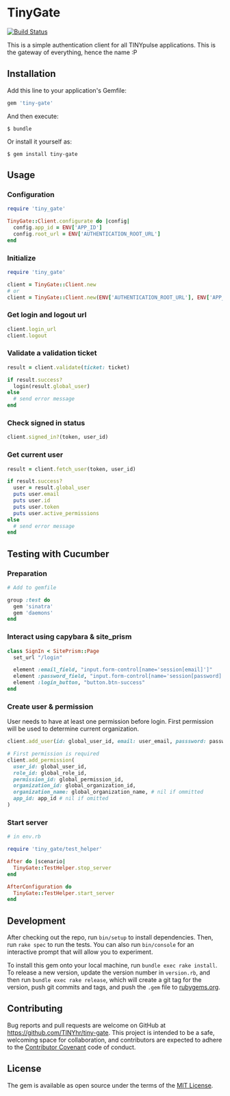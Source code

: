 # TinyGate

[![Build Status](https://travis-ci.org/TINYhr/tiny-gate.svg?branch=master)](https://travis-ci.org/TINYhr/tiny-gate)

This is a simple authentication client for all TINYpulse applications. This is
the gateway of everything, hence the name :P

## Installation

Add this line to your application's Gemfile:

```ruby
gem 'tiny-gate'
```

And then execute:

```shell
$ bundle
```

Or install it yourself as:

```shell
$ gem install tiny-gate
```

## Usage

### Configuration

```ruby
require 'tiny_gate'

TinyGate::Client.configurate do |config|
  config.app_id = ENV['APP_ID']
  config.root_url = ENV['AUTHENTICATION_ROOT_URL']
end
```

### Initialize

```ruby
require 'tiny_gate'

client = TinyGate::Client.new
# or
client = TinyGate::Client.new(ENV['AUTHENTICATION_ROOT_URL'], ENV['APP_ID'])
```

### Get login and logout url

```ruby
client.login_url
client.logout
```

### Validate a validation ticket

```ruby
result = client.validate(ticket: ticket)

if result.success?
  login(result.global_user)
else
  # send error message
end
```

### Check signed in status

```ruby
client.signed_in?(token, user_id)
```

### Get current user

```ruby
result = client.fetch_user(token, user_id)

if result.success?
  user = result.global_user
  puts user.email
  puts user.id
  puts user.token
  puts user.active_permissions
else
  # send error message
end
```

## Testing with Cucumber


### Preparation

```ruby
# Add to gemfile

group :test do
  gem 'sinatra'
  gem 'daemons'
end
```

### Interact using capybara & site_prism

```ruby
class SignIn < SitePrism::Page
  set_url "/login"

  element :email_field, "input.form-control[name='session[email]']"
  element :password_field, "input.form-control[name='session[password]']"
  element :login_button, "button.btn-success"
end
```

### Create user & permission

User needs to have at least one permission before login. First permission will be used to determine current organization.

```ruby
client.add_user(id: global_user_id, email: user_email, passsword: password)

# First permission is required
client.add_permission(
  user_id: global_user_id,
  role_id: global_role_id,
  permission_id: global_permission_id,
  organization_id: global_organization_id,
  organization_name: global_organization_name, # nil if ommitted
  app_id: app_id # nil if omitted
)
```

### Start server

```ruby
# in env.rb

require 'tiny_gate/test_helper'

After do |scenario|
  TinyGate::TestHelper.stop_server
end

AfterConfiguration do
  TinyGate::TestHelper.start_server
end
```

## Development

After checking out the repo, run `bin/setup` to install dependencies. Then, run `rake spec` to run the tests. You can also run `bin/console` for an interactive prompt that will allow you to experiment.

To install this gem onto your local machine, run `bundle exec rake install`. To release a new version, update the version number in `version.rb`, and then run `bundle exec rake release`, which will create a git tag for the version, push git commits and tags, and push the `.gem` file to [rubygems.org](https://rubygems.org).

## Contributing

Bug reports and pull requests are welcome on GitHub at https://github.com/TINYhr/tiny-gate.
This project is intended to be a safe, welcoming space for collaboration, and contributors are expected to adhere to the
[Contributor Covenant](http://contributor-covenant.org) code of conduct.


## License

The gem is available as open source under the terms of the [MIT License](http://opensource.org/licenses/MIT).
